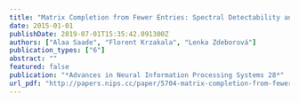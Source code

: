 ```yaml
---
title: "Matrix Completion from Fewer Entries: Spectral Detectability and Rank Estimation"
date: 2015-01-01
publishDate: 2019-07-01T15:35:42.091300Z
authors: ["Alaa Saade", "Florent Krzakala", "Lenka Zdeborová"]
publication_types: ["6"]
abstract: ""
featured: false
publication: "*Advances in Neural Information Processing Systems 28*"
url_pdf: "http://papers.nips.cc/paper/5704-matrix-completion-from-fewer-entries-spectral-detectability-and-rank-estimation.pdf"
---
```



